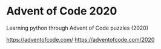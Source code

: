 # Advent of Code 2020

Learning python through Advent of Code puzzles (2020)

https://adventofcode.com/
https://adventofcode.com/2020